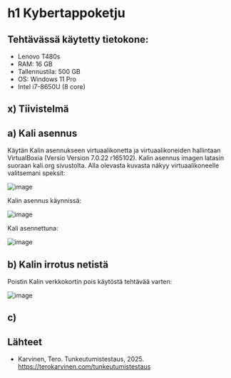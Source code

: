 # h1 Kybertappoketju

## Tehtävässä käytetty tietokone:
* Lenovo T480s
* RAM: 16 GB
* Tallennustila: 500 GB
* OS: Windows 11 Pro
* Intel i7-8650U (8 core)
  

## x) Tiivistelmä

## a) Kali asennus

Käytän Kalin asennukseen virtuaalikonetta ja virtuaalikoneiden hallintaan VirtualBoxia (Versio Version 7.0.22 r165102). Kalin asennus imagen latasin suoraan kali.org sivustolta.
Alla olevasta kuvasta näkyy virtuaalikoneelle valitsemani speksit:

![image](https://github.com/user-attachments/assets/779232a1-c28f-4455-89b1-ad793a97290e)

Kalin asennus käynnissä:

![image](https://github.com/user-attachments/assets/498bf032-833c-47a8-b503-a79869d72777)

Kali asennettuna:

![image](https://github.com/user-attachments/assets/f44390c2-53fc-4130-96c6-a8eb13429f8b)


## b) Kalin irrotus netistä

Poistin Kalin verkkokortin pois käytöstä tehtävää varten:

![image](https://github.com/user-attachments/assets/28888e33-ce1b-4f52-8057-63a3402a9adc)

## c) 


## Lähteet


* Karvinen, Tero. Tunkeutumistestaus, 2025. https://terokarvinen.com/tunkeutumistestaus
